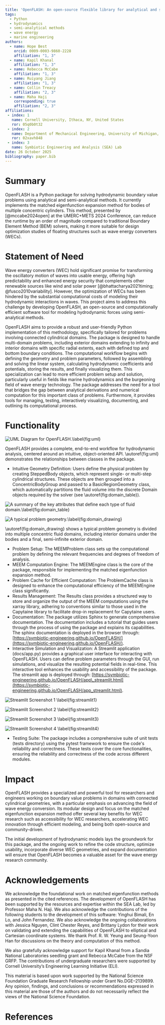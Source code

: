 ```yaml
---
title: 'OpenFLASH: An open-source flexible library for analytical and semi-analytical hydrodynamics calculations'
tags:
  - Python
  - hydrodynamics
  - semi-analytical methods
  - wave energy
  - marine engineering
authors:
  - name: Hope Best
    orcid: 0009-0003-9860-2228
    affiliation: "1, 3"
  - name: Kapil Khanal
    affiliation: "1, 3"
  - name: Rebecca McCabe
    affiliation: "1, 3"
  - name: Ruiyang Jiang
    affiliation: "1, 3"
  - name: Collin Treacy
    affiliation: "2, 3"
  - name: Maha Haji
    corresponding: true
    affiliation: "2, 3"
affiliations:
 - index: 1
   name: Cornell University, Ithaca, NY, United States
   ror: 05q0b0t32
 - index: 2
   name: Department of Mechanical Engineering, University of Michigan, United States
   ror: 02xavh848
 - index: 3
   name: Symbiotic Engineering and Analysis (SEA) Lab
date: 26 October 2025
bibliography: paper.bib
---
```


# Summary

OpenFLASH is a Python package for solving hydrodynamic boundary value problems using analytical and semi-analytical methods. It currently implements the matched eigenfunction expansion method for bodies of multiple concentric cylinders. This method, presented by [@mccabe2024open] at the UMERC+METS 2024 Conference, can reduce the runtime by an order of magnitude compared to traditional Boundary Element Method (BEM) solvers, making it more suitable for design optimization studies of floating structures such as wave energy converters (WECs).

# Statement of Need

Wave energy converters (WEC) hold significant promise for transforming the oscillatory motion of waves into usable energy, offering high predictability and enhanced energy security that complements other renewable sources like wind and solar power [@bhattacharya2021timing; @fusco2010variability]. However, the optimization of WECs has been hindered by the substantial computational costs of modeling their hydrodynamic interactions in waves. This project aims to address this challenge by developing OpenFLASH, an open-source and computationally efficient software tool for modeling hydrodynamic forces using semi-analytical methods.

OpenFLASH aims to provide a robust and user-friendly Python implementation of this methodology, specifically tailored for problems involving connected cylindrical domains. The package is designed to handle multi-domain problems, including exterior domains extending to infinity and interior domains with specific radial extents, each with defined top and bottom boundary conditions. The computational workflow begins with defining the geometry and problem parameters, followed by assembling and solving the linear system, calculating hydrodynamic coefficients and potentials, storing the results, and finally visualizing them. This specialization can lead to more efficient problem setup and solution, particularly useful in fields like marine hydrodynamics and the burgeoning field of wave energy technology. The package addresses the need for a tool that bridges the gap between analytical derivations and numerical computation for this important class of problems. Furthermore, it provides tools for managing, testing, interactively visualizing, documenting, and outlining its computational process.

# Functionality

![UML Diagram for OpenFLASH.\label{fig:uml}](../figs/MEEM_UML_Diagram.png)

OpenFLASH provides a complete, end-to-end workflow for hydrodynamic analysis, centered around an intuitive, object-oriented API. \autoref{fig:uml} demonstrates the relationships between classes in the package.

* Intuitive Geometry Definition: Users define the physical problem by creating SteppedBody objects, which represent single- or multi-step cylindrical structures. These objects are then grouped into a ConcentricBodyGroup and passed to a BasicRegionGeometry class, which automatically partitions the fluid volume into the discrete Domain objects required by the solver (see \autoref{fig:domain_table}).

![A summary of the key attributes that define each type of fluid domain.\label{fig:domain_table}](../figs/domain_table.png)

![A typical problem geometry.\label{fig:domain_drawing}](../figs/domain_drawing.png)

\autoref{fig:domain_drawing} shows a typical problem geometry is divided into multiple concentric fluid domains, including interior domains under the bodies and a final, semi-infinite exterior domain.

* Problem Setup: The MEEMProblem class sets up the computational problem by defining the relevant frequencies and degrees of freedom of analysis.
* MEEM Computation Engine: The MEEMEngine class is the core of the package, responsible for implementing the matched eigenfunction expansion method. 
* Problem Cache for Efficient Computation: The ProblemCache class is designed to enhance the computational efficiency of the MEEMEngine class significantly.
* Results Management: The Results class provides a structured way to store and organize the output of the MEEM computations using the xarray library, adhering to conventions similar to those used in the Capytaine library to facilitate drop-in replacement for Capytaine users.
* Documentation: The package utilizes Sphinx to generate comprehensive documentation. The documentation includes a tutorial that guides users through the process of using the package and explains its capabilities. The sphinx documentation is deployed in the browser through: [https://symbiotic-engineering.github.io/OpenFLASH/](https://symbiotic-engineering.github.io/OpenFLASH/).
* Interactive Simulation and Visualization: A Streamlit application (docs/app.py) provides a graphical user interface for interacting with OpenFLASH. Users can define problem parameters through the GUI, run simulations, and visualize the resulting potential fields in real-time. This interactive tool enhances the usability and accessibility of the package. The streamlit app is deployed through: [https://symbiotic-engineering.github.io/OpenFLASH/app\_streamlit.html](https://symbiotic-engineering.github.io/OpenFLASH/app_streamlit.html).

![Streamlit Screenshot 1 \label{fig:streamlit1}](../figs/streamlit1.png)

![Streamlit Screenshot 2 \label{fig:streamlit2}](../figs/streamlit2.png)

![Streamlit Screenshot 3 \label{fig:streamlit3}](../figs/streamlit3.png)

![Streamlit Screenshot 4 \label{fig:streamlit4}](../figs/streamlit4.png)

* Testing Suite: The package includes a comprehensive suite of unit tests (tests directory) using the pytest framework to ensure the code's reliability and correctness. These tests cover the core functionalities, ensuring the reliability and correctness of the code across different modules.

# Impact

OpenFLASH provides a specialized and powerful tool for researchers and engineers working on boundary value problems in domains with connected cylindrical geometries, with a particular emphasis on advancing the field of wave energy conversion. Its modular design and focus on the matched eigenfunction expansion method offer several key benefits for WEC research such as accessibility for WEC researchers, accelerating WEC innovation through efficient modeling, and being both open-source and community-driven. 

The initial development of hydrodynamic models lays the groundwork for this package, and the ongoing work to refine the code structure, optimize usability, incorporate diverse WEC geometries, and expand documentation will ensure that OpenFLASH becomes a valuable asset for the wave energy research community.

# Acknowledgements

We acknowledge the foundational work on matched eigenfunction methods as presented in the cited references. The development of OpenFLASH has been supported by the resources and expertise within the SEA Lab, led by Professor Maha N. Haji. We also acknowledge the contributions of the following students to the development of this software: Yinghui Bimali, En Lo, and John Fernandez. We also acknowledge the ongoing collaborations with Jessica Nguyen, Clint Chester Reyes, and Brittany Lydon for their work on validating and extending the capabilities of OpenFLASH to elliptical and Cartesian coordinate systems. We thank Prof. R. W. Yeung and Seung-Yoon Han for discussions on the theory and computation of this method.

We also gratefully acknowledge support for Kapil Khanal from a Sandia National Laboratories seedling grant and Rebecca McCabe from the NSF GRFP. The contributions of undergraduate researchers were supported by Cornell University’s Engineering Learning Initiative (ELI).

This material is based upon work supported by the National Science Foundation Graduate Research Fellowship under Grant No.DGE–2139899. Any opinion, findings, and conclusions or recommendations expressed in this material are those of the authors and do not necessarily reflect the views of the National Science Foundation.

# References